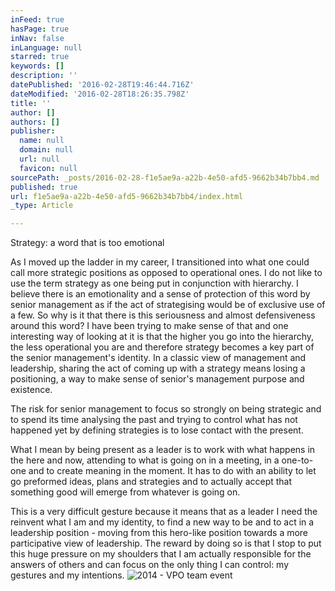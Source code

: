 ```yaml
---
inFeed: true
hasPage: true
inNav: false
inLanguage: null
starred: true
keywords: []
description: ''
datePublished: '2016-02-28T19:46:44.716Z'
dateModified: '2016-02-28T18:26:35.798Z'
title: ''
author: []
authors: []
publisher:
  name: null
  domain: null
  url: null
  favicon: null
sourcePath: _posts/2016-02-28-f1e5ae9a-a22b-4e50-afd5-9662b34b7bb4.md
published: true
url: f1e5ae9a-a22b-4e50-afd5-9662b34b7bb4/index.html
_type: Article

---
```

Strategy: a word that is too emotional 

As I moved up the ladder in my career, I transitioned into what one could call more strategic positions as opposed to operational ones. I do not like to use the term strategy as one being put in conjunction with hierarchy. I believe there is an emotionality and a sense of protection of this word by senior management as if the act of strategising would be of exclusive use of a few. So why is it that there is this seriousness and almost defensiveness around this word? I have been trying to make sense of that and one interesting way of looking at it is that the higher you go into the hierarchy, the less operational you are and therefore strategy becomes a key part of the senior  management's identity. In a classic view of management and leadership, sharing the act of coming up with a strategy means losing a positioning, a way to make sense of senior's management purpose and existence. 

The risk for senior management to focus so strongly on being strategic and to spend its time analysing the past and trying to control what has not happened yet by defining strategies is to lose contact with the present.

What I mean by being present as a leader is to work with what happens in the here and now, attending to what is going on in a meeting, in a one-to-one and to create meaning in the moment. It has to do with an ability to let go preformed ideas, plans and strategies and to actually accept that something good will emerge from whatever is going on.

This is a very difficult gesture because it means that as a leader I need the reinvent what I am and my identity, to find a new way to be and to act in a leadership position - moving from this hero-like position towards a more participative view of leadership. The reward by doing so is that I stop to put this huge pressure on my shoulders that I am actually responsible for the answers of others and can focus on the only thing I can control: my gestures and my intentions.
![2014 - VPO team event](https://the-grid-user-content.s3-us-west-2.amazonaws.com/4d6b1da8-d7aa-444f-8bca-ad5ca8ac29e6.JPG)
